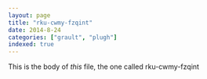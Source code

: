```yaml
---
layout: page
title: "rku-cwmy-fzqint"
date: 2014-8-24
categories: ["grault", "plugh"]
indexed: true
---
```

This is the body of _this_ file, the one called rku-cwmy-fzqint
